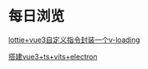 # 每日浏览

[lottie+vue3自定义指令封装一个v-loading](https://juejin.cn/post/7363997316414554151)

[搭建vue3+ts+vits+electron](https://blog.csdn.net/mo911108/article/details/131456698)
